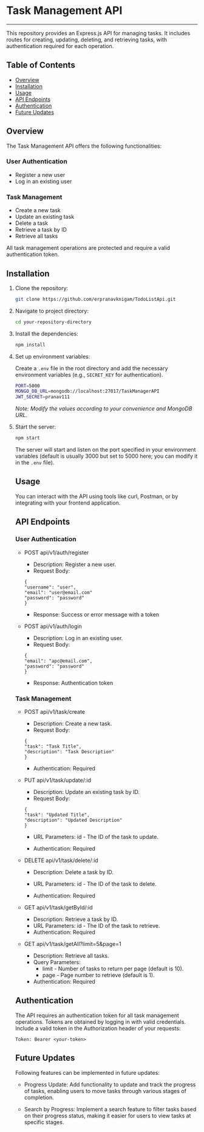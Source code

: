 
# Task Management API

---------------------------------------------------------------------------------------

This repository provides an Express.js API for managing tasks. It includes routes for creating, updating, deleting, and retrieving tasks, with authentication required for each operation.

## Table of Contents

* [Overview](#overview)
* [Installation](#installation)
* [Usage](#usage)
* [API Endpoints](#api-endpoints)
* [Authentication](#authentication)
* [Future Updates](#future-updates)

## Overview

The Task Management API offers the following functionalities:

### User Authentication

* Register a new user
* Log in an existing user

### Task Management

* Create a new task
* Update an existing task
* Delete a task
* Retrieve a task by ID
* Retrieve all tasks

All task management operations are protected and require a valid authentication token.

## Installation

1. Clone the repository:
    ```bash
    git clone https://github.com/erpranavknigam/TodoListApi.git
    ```
2. Navigate to project directory:
    ```bash
    cd your-repository-directory
    ```
3. Install the dependencies:
    ```bash
    npm install
    ```
4. Set up environment variables:

    Create a `.env` file in the root directory and add the necessary environment variables (e.g., `SECRET_KEY` for authentication).

    ```bash
    PORT=5000
    MONGO_DB_URL=mongodb://localhost:27017/TaskManagerAPI
    JWT_SECRET=pranav111
    ```

    *Note: Modify the values according to your convenience and MongoDB URL.*

5. Start the server:
    ```bash
    npm start
    ```
    The server will start and listen on the port specified in your environment variables (default is usually 3000 but set to 5000 here; you can modify it in the `.env` file).

    ## Usage

    You can interact with the API using tools like curl, Postman, or by integrating with your frontend application.

    ## API Endpoints

    ### User Authentication
    
    * POST api/v1/auth/register

        * Description: Register a new user.
        * Request Body:
        ```
        {
        "username": "user",
        "email": "user@email.com"
        "password": "password"
        }
        ```
        * Response: Success or error message with a token

    * POST api/v1/auth/login

        * Description: Log in an existing user.
        * Request Body:
        ```
        {
        "email": "apc@email.com",
        "password": "password"
        }
        ```
        * Response: Authentication token 


    ### Task Management

    * POST api/v1/task/create

        * Description: Create a new task.
        * Request Body:
        ```
        {
        "task": "Task Title",
        "description": "Task Description"
        }
        ```
        * Authentication: Required

    * PUT api/v1/task/update/:id

        * Description: Update an existing task by ID.
        * Request Body:
        ```
        {
        "task": "Updated Title",
        "description": "Updated Description"
        }
        ```
        * URL Parameters:
            id - The ID of the task to update.

        * Authentication: Required

    * DELETE api/v1/task/delete/:id

        * Description: Delete a task by ID.
        * URL Parameters:
            id - The ID of the task to delete.

        * Authentication: Required

    * GET api/v1/task/getById/:id

        * Description: Retrieve a task by ID.
        * URL Parameters:
            id - The ID of the task to retrieve.
        * Authentication: Required

    * GET api/v1/task/getAll?limit=5&page=1

        * Description: Retrieve all tasks.
        * Query Parameters:
            * limit - Number of tasks to return per page (default is 10).
            * page - Page number to retrieve (default is 1).
        * Authentication: Required

    ## Authentication

    The API requires an authentication token for all task management operations. Tokens are obtained by logging in with valid credentials. Include a valid token in the Authorization header of your requests:

    ```
    Token: Bearer <your-token>
    ```

   ## Future Updates

    Following features can be implemented in future updates:

    * Progress Update: Add functionality to update and track the progress of tasks, enabling users to move tasks through various stages of completion.
    
    * Search by Progress: Implement a search feature to filter tasks based on their progress status, making it easier for users to view tasks at specific stages.
